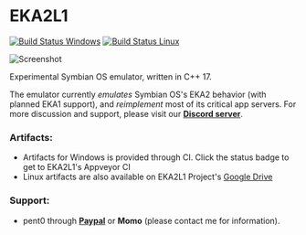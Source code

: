 # EKA2L1 
[![Build Status Windows](https://ci.appveyor.com/api/projects/status/hnm73527hkrfrffm/branch/master?svg=true)](https://ci.appveyor.com/project/bentokun/eka2l1-mjiuq/branch/master) [![Build Status Linux](https://travis-ci.org/EKA2L1/EKA2L1.svg?branch=master)](https://travis-ci.org/EKA2L1/EKA2L1)

![Screenshot](screenshots/result_animated.gif)

Experimental Symbian OS emulator, written in C++ 17.

The emulator currently *emulates* Symbian OS's EKA2 behavior (with planned EKA1 support), and *reimplement* most of its critical app servers. For more discussion and support, please visit our [**Discord server**](https://discord.gg/5Bm5SJ9).

### Artifacts:
  * Artifacts for Windows is provided through CI. Click the status badge to get to EKA2L1's Appveyor CI
  * Linux artifacts are also available on EKA2L1 Project's [Google Drive](https://drive.google.com/open?id=1nXNL1n7hKX05JzF25u6pHAXP-VrV2EX9)

### Support:
  * pent0 through [**Paypal**](https://www.paypal.me/thi573) or **Momo** (please contact me for information).
